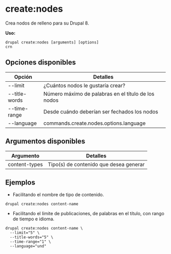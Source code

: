 # create:nodes
Crea nodos de relleno para su Drupal 8.

**Uso:**
```
drupal create:nodes [arguments] [options]
crn
```

## Opciones disponibles
Opción | Detalles
-------|-------------
--limit | ¿Cuántos nodos le gustaría crear?
--title-words | Número máximo de palabras en el título de los nodos
--time-range | Desde cuándo deberían ser fechados los nodos
--language | commands.create.nodes.options.language

## Argumentos disponibles
Argumento | Detalles
---------|-------------
content-types | Tipo(s) de contenido que desea generar

## Ejemplos
* Facilitando el nombre de tipo de contenido.
```
drupal create:nodes content-name
```
* Facilitando el límite de publicaciones, de palabras en el título, con rango de tiempo e idioma.
```
drupal create:nodes content-name \
  --limit="5" \
  --title-words="5" \
  --time-range="1" \
  --language="und"
```
